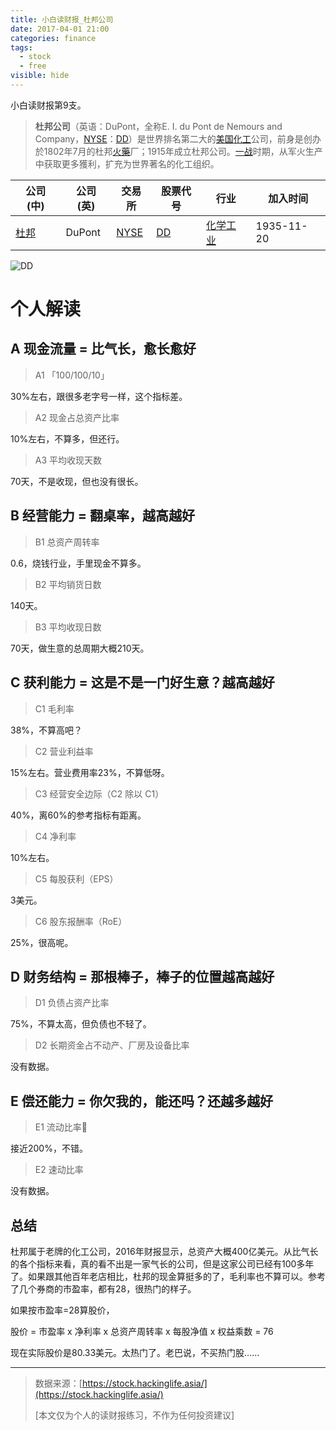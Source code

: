 ```yaml
---
title: 小白读财报_杜邦公司
date: 2017-04-01 21:00
categories: finance
tags:
  - stock
  - free
visible: hide
---
```


小白读财报第9支。

> **杜邦公司**（英语：DuPont，全称E. I. du Pont de Nemours and Company，[NYSE](https://www.wikiwand.com/zh/%E7%B4%90%E7%B4%84%E8%AD%89%E5%88%B8%E4%BA%A4%E6%98%93%E6%89%80)：[DD](http://www.nyse.com/quote/XNYS:DD)）是世界排名第二大的[美国](https://www.wikiwand.com/zh/%E7%BE%8E%E5%9B%BD)[化工](https://www.wikiwand.com/zh/%E5%8C%96%E5%B7%A5)公司，前身是创办於1802年7月的杜邦[火藥](https://www.wikiwand.com/zh/%E7%81%AB%E8%97%A5)厂；1915年成立杜邦公司。[一战](https://www.wikiwand.com/zh/%E4%B8%80%E6%88%98)时期，从军火生产中获取更多獲利，扩充为世界著名的化工组织。

| 公司 (中)                                   | 公司 (英) | 交易所                                      | 股票代号                                     | 行业                                       | 加入时间       |
| ---------------------------------------- | ------ | ---------------------------------------- | ---------------------------------------- | ---------------------------------------- | ---------- |
| [杜邦](https://www.wikiwand.com/zh/%E6%9D%9C%E9%82%A6) | DuPont | [NYSE](https://www.wikiwand.com/zh/%E7%BA%BD%E7%BA%A6%E8%AF%81%E5%88%B8%E4%BA%A4%E6%98%93%E6%89%80) | [DD](http://www.nyse.com/about/listed/quickquote.html?ticker=DD) | [化学工业](https://www.wikiwand.com/zh/%E5%8C%96%E5%AD%A6%E5%B7%A5%E4%B8%9A) | 1935-11-20 |

![DD](http://okgqgpbx3.bkt.clouddn.com/blog/2017-04-01-134323.jpg)

# 个人解读

## A 现金流量 = 比气长，愈长愈好

> A1 「100/100/10」

30%左右，跟很多老字号一样，这个指标差。

> A2 现金占总资产比率

10%左右，不算多，但还行。

> A3 平均收现天数

70天，不是收现，但也没有很长。

## B 经营能力 = 翻桌率，越高越好

> B1 总资产周转率

0.6，烧钱行业，手里现金不算多。

> B2 平均销货日数

140天。

> B3 平均收现日数

70天，做生意的总周期大概210天。

## C 获利能力 = 这是不是一门好生意？越高越好

> C1 毛利率

38%，不算高吧？

> C2 营业利益率

15%左右。营业费用率23%，不算低呀。

> C3 经营安全边际（C2 除以 C1）

40%，离60%的参考指标有距离。

> C4 净利率

10%左右。

> C5 每股获利（EPS）

3美元。

> C6 股东报酬率（RoE）

25%，很高呢。

## D 财务结构 = 那根棒子，棒子的位置越高越好

> D1 负债占资产比率

75%，不算太高，但负债也不轻了。

> D2 长期资金占不动产、厂房及设备比率

没有数据。

## E 偿还能力 = 你欠我的，能还吗？还越多越好

> E1 流动比率

接近200%，不错。

> E2 速动比率

没有数据。

## 总结

杜邦属于老牌的化工公司，2016年财报显示，总资产大概400亿美元。从比气长的各个指标来看，真的看不出是一家气长的公司，但是这家公司已经有100多年了。如果跟其他百年老店相比，杜邦的现金算挺多的了，毛利率也不算可以。参考了几个券商的市盈率，都有28，很热门的样子。

如果按市盈率=28算股价，

股价 = 市盈率 x 净利率 x 总资产周转率 x 每股净值 x 权益乘数 = 76

现在实际股价是80.33美元。太热门了。老巴说，不买热门股……

------

> 数据来源：[https://stock.hackinglife.asia/](https://stock.hackinglife.asia/)
>
> [本文仅为个人的读财报练习，不作为任何投资建议]